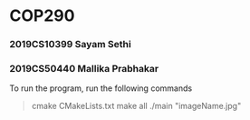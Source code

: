 # COP290
### 2019CS10399 Sayam Sethi
### 2019CS50440 Mallika Prabhakar

To run the program, run the following commands
>cmake CMakeLists.txt
>make all
>./main "imageName.jpg"
